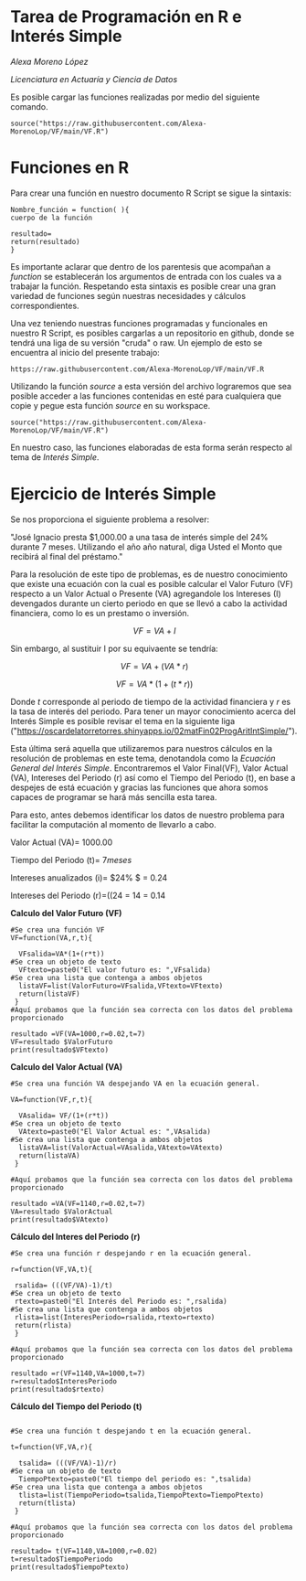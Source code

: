 # Tarea de Programación en R e Interés Simple

*Alexa Moreno López*

*Licenciatura en Actuaría y Ciencia de Datos*


Es posible cargar las funciones realizadas por medio del siguiente comando.
```{r}
source("https://raw.githubusercontent.com/Alexa-MorenoLop/VF/main/VF.R")
```

# Funciones en R
Para crear una función en nuestro documento R Script se sigue la sintaxis:

```
Nombre_función = function( ){
cuerpo de la función

resultado=
return(resultado)
}
```
Es importante aclarar que dentro de los parentesis que acompañan a *function* se establecerán los argumentos de entrada con los cuales va a trabajar la función.
Respetando esta sintaxis es posible crear una gran variedad de funciones según nuestras necesidades y cálculos correspondientes.

Una vez teniendo nuestras funciones programadas y funcionales en nuestro R Script, es posibles cargarlas a un repositorio en github, donde se tendrá una liga de su versión "cruda" o raw. Un ejemplo de esto se encuentra al inicio del presente trabajo:
```{r}
https://raw.githubusercontent.com/Alexa-MorenoLop/VF/main/VF.R
```
Utilizando la función *source* a esta versión del archivo lograremos que sea posible acceder a las funciones contenidas en esté para cualquiera que copie y pegue esta función *source* en su workspace.
```{r}
source("https://raw.githubusercontent.com/Alexa-MorenoLop/VF/main/VF.R")
```

En nuestro caso, las funciones elaboradas de esta forma serán respecto al tema de *Interés Simple*.

# Ejercicio de Interés Simple

Se nos proporciona el siguiente problema a resolver:

"José Ignacio presta $1,000.00 a una tasa de interés simple del 24% durante 7 meses. Utilizando el año año natural, diga Usted el Monto que recibirá al final del préstamo."

Para la resolución de este tipo de problemas, es de nuestro conocimiento que existe una ecuación con la cual es posible calcular el Valor Futuro (VF) respecto a un Valor Actual o Presente (VA) agregandole los Intereses (I) devengados durante un cierto periodo en que se llevó a cabo la actividad financiera, como lo es un prestamo o inversión.

$$VF=VA+I$$

Sin embargo, al sustituir I por su equivaente se tendría:

$$VF=VA +(VA*r)$$

$$VF=VA*(1+(t*r))$$

Donde *t* corresponde al periodo de tiempo de la actividad financiera y *r* es la tasa de interés del periodo. Para tener un mayor conocimiento acerca del Interés Simple es posible revisar el tema en la siguiente liga ("https://oscardelatorretorres.shinyapps.io/02matFin02ProgAritIntSimple/").

Esta última será aquella que utilizaremos para nuestros cálculos en la resolución de problemas en este tema, denotandola como la *Ecuación General del Interés Simple*.
Encontraremos el Valor Final(VF), Valor Actual (VA), Intereses del Periodo (r) así como el Tiempo del Periodo (t), en base a despejes de está ecuación y gracias las funciones que ahora somos capaces de programar se hará más sencilla esta tarea.

Para esto, antes debemos identificar los datos de nuestro problema para facilitar la computación al momento de llevarlo a cabo.

Valor Actual (VA)= $1000.00$

Tiempo del Periodo (t)= $7 meses$

Intereses anualizados (i)= $24% $ = $0.24$

Intereses del Periodo (r)=$((24%/7)*12 meses)$ = $14%$ = $0.14$


**Calculo del Valor Futuro (VF)**
```{r}
#Se crea una función VF 
VF=function(VA,r,t){
  
  VFsalida=VA*(1+(r*t))
#Se crea un objeto de texto 
  VFtexto=paste0("El valor futuro es: ",VFsalida)
#Se crea una lista que contenga a ambos objetos
  listaVF=list(ValorFuturo=VFsalida,VFtexto=VFtexto)
  return(listaVF)
 }
#Aquí probamos que la función sea correcta con los datos del problema proporcionado

resultado =VF(VA=1000,r=0.02,t=7)
VF=resultado $ValorFuturo
print(resultado$VFtexto)
```

**Calculo del Valor Actual (VA)**
```{r}
#Se crea una función VA despejando VA en la ecuación general.

VA=function(VF,r,t){
  
  VAsalida= VF/(1+(r*t))
#Se crea un objeto de texto 
  VAtexto=paste0("El Valor Actual es: ",VAsalida)
#Se crea una lista que contenga a ambos objetos
  listaVA=list(ValorActual=VAsalida,VAtexto=VAtexto)
  return(listaVA)
 }

#Aquí probamos que la función sea correcta con los datos del problema proporcionado

resultado =VA(VF=1140,r=0.02,t=7)
VA=resultado $ValorActual
print(resultado$VAtexto)
```

**Cálculo del Interes del Periodo (r)**
```{r}
#Se crea una función r despejando r en la ecuación general.

r=function(VF,VA,t){
  
 rsalida= (((VF/VA)-1)/t)
#Se crea un objeto de texto 
 rtexto=paste0("El Interés del Periodo es: ",rsalida)
#Se crea una lista que contenga a ambos objetos
 rlista=list(InteresPeriodo=rsalida,rtexto=rtexto)
 return(rlista)
 }

#Aquí probamos que la función sea correcta con los datos del problema proporcionado

resultado =r(VF=1140,VA=1000,t=7)
r=resultado$InteresPeriodo
print(resultado$rtexto)
```

**Cálculo del Tiempo del Periodo (t)**
```{r}

#Se crea una función t despejando t en la ecuación general.

t=function(VF,VA,r){
  
  tsalida= (((VF/VA)-1)/r)
#Se crea un objeto de texto 
  TiempoPtexto=paste0("El tiempo del periodo es: ",tsalida)
#Se crea una lista que contenga a ambos objetos
  tlista=list(TiempoPeriodo=tsalida,TiempoPtexto=TiempoPtexto)
  return(tlista)
 }
 
#Aquí probamos que la función sea correcta con los datos del problema proporcionado

resultado= t(VF=1140,VA=1000,r=0.02)
t=resultado$TiempoPeriodo
print(resultado$TiempoPtexto)
```



